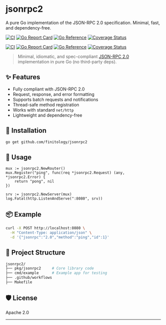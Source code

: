 # jsonrpc2

A pure Go implementation of the JSON-RPC 2.0 specification. Minimal, fast, and dependency-free.

[![CI](https://github.com/finitology/jsonrpc2/actions/workflows/ci.yml/badge.svg)](https://github.com/finitology/jsonrpc2/actions/workflows/ci.yml)
[![Go Report Card](https://goreportcard.com/badge/github.com/finitology/jsonrpc2)](https://goreportcard.com/report/github.com/finitology/jsonrpc2)
[![Go Reference](https://pkg.go.dev/badge/github.com/finitology/jsonrpc2.svg)](https://pkg.go.dev/github.com/finitology/jsonrpc2)
[![Coverage Status](https://coveralls.io/repos/github/finitology/jsonrpc2/badge.svg?branch=main)](https://coveralls.io/github/finitology/jsonrpc2?branch=main)

[![CI](https://github.com/finitology/jsonrpc2/actions/workflows/ci.yml/badge.svg)](https://github.com/finitology/jsonrpc2/actions/workflows/ci.yml)
[![Go Report Card](https://goreportcard.com/badge/github.com/finitology/jsonrpc2)](https://goreportcard.com/report/github.com/finitology/jsonrpc2)
[![Go Reference](https://pkg.go.dev/badge/github.com/finitology/jsonrpc2.svg)](https://pkg.go.dev/github.com/finitology/jsonrpc2)
[![Coverage Status](https://coveralls.io/repos/github/finitology/jsonrpc2/badge.svg?branch=main)](https://coveralls.io/github/finitology/jsonrpc2?branch=main)


> Minimal, idiomatic, and spec-compliant [JSON-RPC 2.0](https://www.jsonrpc.org/specification) implementation in pure Go (no third-party deps).

## ✨ Features

- Fully compliant with JSON-RPC 2.0
- Request, response, and error formatting
- Supports batch requests and notifications
- Thread-safe method registration
- Works with standard `net/http`
- Lightweight and dependency-free

## 🚀 Installation

```bash
go get github.com/finitology/jsonrpc2
```

## 🔧 Usage
```
mux := jsonrpc2.NewRouter()
mux.Register("ping", func(req *jsonrpc2.Request) (any, *jsonrpc2.Error) {
    return "pong", nil
})

srv := jsonrpc2.NewServer(mux)
log.Fatal(http.ListenAndServe(":8080", srv))
```

## 📦 Example
```bash
curl -X POST http://localhost:8080 \
  -H "Content-Type: application/json" \
  -d '{"jsonrpc":"2.0","method":"ping","id":1}'

```

## 📂 Project Structure

```bash
jsonrpc2/
├── pkg/jsonrpc2     # Core library code
├── cmd/example      # Example app for testing
├── .github/workflows
├── Makefile

```

## 🛡 License
Apache 2.0

---

